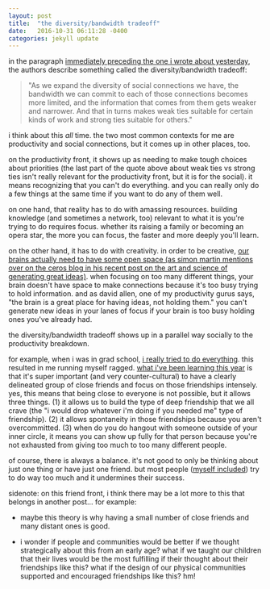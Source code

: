 ```yaml
---
layout: post
title:  "the diversity/bandwidth tradeoff"
date:   2016-10-31 06:11:28 -0400
categories: jekyll update
---
```

in the paragraph [immediately preceding the one i wrote about yesterday](http://lqb2writes.tumblr.com/post/152509089972/the-four-characteristics-of-the-best-teams), the authors describe something called the diversity/bandwidth tradeoff:

> "As we expand the diversity of social connections we have, the bandwidth we can commit to each of those connections becomes more limited, and the information that comes from them gets weaker and narrower. And that in turns makes weak ties suitable for certain kinds of work and strong ties suitable for others."

i think about this *all* time. the two most common contexts for me are productivity and social connections, but it comes up in other places, too. 

on the productivity front, it shows up as needing to make tough choices about priorities (the last part of the quote above about weak ties vs strong ties isn't really relevant for the productivity front, but it is for the social). it means recognizing that you can't do everything. and you can really only do a few things at the same time if you want to do any of them well. 

on one hand, that reality has to do with amassing resources. building knowledge (and sometimes a network, too) relevant to what it is you're trying to do requires focus. whether its raising a family or becoming an opera star, the more you can focus, the faster and more deeply you'll learn. 

on the other hand, it has to do with creativity. in order to be creative, [our brains actually need to have some open space (as simon martin mentions over on the ceros blog in his recent post on the art and science of generating great ideas)](https://www.ceros.com/blog/the-art-and-science-of-generating-great-ideas/). when focusing on too many different things, your brain doesn't have space to make connections because it's too busy trying to hold information. and as david allen, one of my productivity gurus says, "the brain is a great place for having ideas, not holding them." you can't generate new ideas in your lanes of focus if your brain is too busy holding ones you've already had.

the diversity/bandwidth tradeoff shows up in a parallel way socially to the productivity breakdown.

for example, when i was in grad school, [i really tried to do everything](http://lqb2writes.tumblr.com/post/145062715257/on-saying-no). this resulted in me running myself ragged. [what i've been learning this year](http://lqb2writes.tumblr.com/post/150726651967/turns-out-you-cant-be-good-friends-with-everyone) is that it's super important (and very counter-cultural) to have a clearly delineated group of close friends and focus on those friendships intensely. yes, this means that being close to everyone is not possible, but it allows three things. (1) it allows us to build the type of deep friendship that we all crave (the "i would drop whatever i'm doing if you needed me" type of friendship). (2) it allows spontaneity in those friendships because you aren't overcommitted. (3) when do you do hangout with someone outside of your inner circle, it means you can show up fully for that person because you're not exhausted from giving too much to too many different people.

of course, there is always a balance. it's not good to only be thinking about just one thing or have just one friend. but most people ([myself included](http://lqb2writes.tumblr.com/post/146158937647/why-i-plan-my-schedule-six-weeks-in-advance)) try to do way too much and it undermines their success. 

sidenote: on this friend front, i think there may be a lot more to this that belongs in another post... for example: 

* maybe this theory is why having a small number of close friends and many distant ones is good. 

* i wonder if people and communities would be better if we thought strategically about this from an early age? what if we taught our children that their lives would be the most fulfilling if their thought about their friendships like this? what if the design of our physical communities supported and encouraged friendships like this? hm!